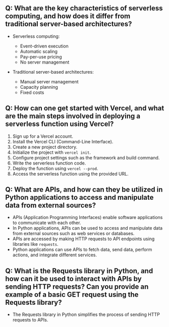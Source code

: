 ## Q: What are the key characteristics of serverless computing, and how does it differ from traditional server-based architectures?

- Serverless computing:
  - Event-driven execution
  - Automatic scaling
  - Pay-per-use pricing
  - No server management

- Traditional server-based architectures:
  - Manual server management
  - Capacity planning
  - Fixed costs


## Q: How can one get started with Vercel, and what are the main steps involved in deploying a serverless function using Vercel?

1. Sign up for a Vercel account.
2. Install the Vercel CLI (Command-Line Interface).
3. Create a new project directory.
4. Initialize the project with `vercel init`.
5. Configure project settings such as the framework and build command.
6. Write the serverless function code.
7. Deploy the function using `vercel --prod`.
8. Access the serverless function using the provided URL.


## Q: What are APIs, and how can they be utilized in Python applications to access and manipulate data from external sources?

- APIs (Application Programming Interfaces) enable software applications to communicate with each other.
- In Python applications, APIs can be used to access and manipulate data from external sources such as web services or databases.
- APIs are accessed by making HTTP requests to API endpoints using libraries like `requests`.
- Python applications can use APIs to fetch data, send data, perform actions, and integrate different services.


## Q: What is the Requests library in Python, and how can it be used to interact with APIs by sending HTTP requests? Can you provide an example of a basic GET request using the Requests library?

- The Requests library in Python simplifies the process of sending HTTP requests to APIs.
